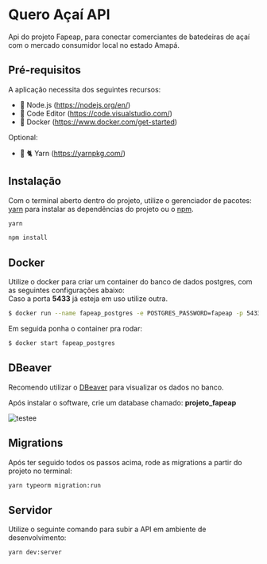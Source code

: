 # Quero Açaí API

Api do projeto Fapeap, para conectar comerciantes de batedeiras de açaí com o mercado consumidor local no estado Amapá.

## Pré-requisitos

A aplicação necessita dos seguintes recursos:

- :dragon_face: Node.js (https://nodejs.org/en/)
- :memo: Code Editor (https://code.visualstudio.com/)
- 🐋 Docker (https://www.docker.com/get-started)

Optional:

- 🧶 :cat2: Yarn (https://yarnpkg.com/)

## Instalação

Com o terminal aberto dentro do projeto, utilize o gerenciador de pacotes: [yarn](https://classic.yarnpkg.com/en/docs/getting-started) para instalar as dependências do projeto ou o [npm](https://www.npmjs.com/get-npm).

```bash
yarn
```

```bash
npm install
```

## Docker

Utilize o docker para criar um container do banco de dados postgres, com as seguintes configurações abaixo:<br>Caso a porta **5433** já esteja em uso utilize outra.

```bash
$ docker run --name fapeap_postgres -e POSTGRES_PASSWORD=fapeap -p 5433:5432 -d postgres
```

Em seguida ponha o container pra rodar:

```bash
$ docker start fapeap_postgres
```

## DBeaver

Recomendo utilizar o [DBeaver](https://dbeaver.com/) para visualizar os dados no banco.

Após instalar o software, crie um database chamado: **projeto_fapeap**

![testee](https://user-images.githubusercontent.com/38565099/87255383-ac9b8800-c460-11ea-8cc7-7482e5720815.png)

## Migrations

Após ter seguido todos os passos acima, rode as migrations a partir do projeto no terminal:

```bash
yarn typeorm migration:run
```

## Servidor

Utilize o seguinte comando para subir a API em ambiente de desenvolvimento:

```bash
yarn dev:server
```
